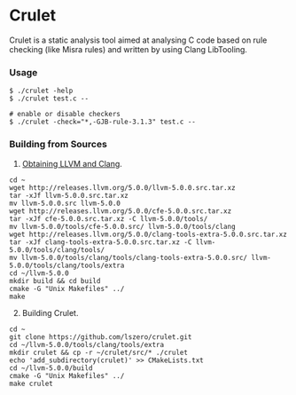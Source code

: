 # Crulet
Crulet is a static analysis tool aimed at analysing C code based on rule checking (like Misra rules) and written by using Clang LibTooling.

### Usage

```shell
$ ./crulet -help
$ ./crulet test.c --

# enable or disable checkers
$ ./crulet -check="*,-GJB-rule-3.1.3" test.c --
```

### Building from Sources

1. [Obtaining LLVM and Clang](http://clang.llvm.org/get_started.html).

```
cd ~
wget http://releases.llvm.org/5.0.0/llvm-5.0.0.src.tar.xz
tar -xJf llvm-5.0.0.src.tar.xz
mv llvm-5.0.0.src llvm-5.0.0
wget http://releases.llvm.org/5.0.0/cfe-5.0.0.src.tar.xz
tar -xJf cfe-5.0.0.src.tar.xz -C llvm-5.0.0/tools/
mv llvm-5.0.0/tools/cfe-5.0.0.src/ llvm-5.0.0/tools/clang
wget http://releases.llvm.org/5.0.0/clang-tools-extra-5.0.0.src.tar.xz
tar -xJf clang-tools-extra-5.0.0.src.tar.xz -C llvm-5.0.0/tools/clang/tools/
mv llvm-5.0.0/tools/clang/tools/clang-tools-extra-5.0.0.src/ llvm-5.0.0/tools/clang/tools/extra
cd ~/llvm-5.0.0
mkdir build && cd build
cmake -G "Unix Makefiles" ../
make
```

2. Building Crulet.

```
cd ~
git clone https://github.com/lszero/crulet.git
cd ~/llvm-5.0.0/tools/clang/tools/extra
mkdir crulet && cp -r ~/crulet/src/* ./crulet
echo 'add_subdirectory(crulet)' >> CMakeLists.txt
cd ~/llvm-5.0.0/build
cmake -G "Unix Makefiles" ../
make crulet
```

